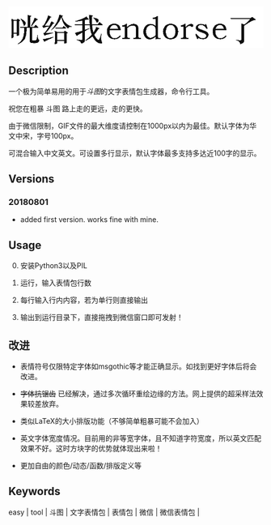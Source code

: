 ![logo](./endorse.gif)

## Description

一个极为简单易用的用于*斗图*的文字表情包生成器，命令行工具。

祝您在粗暴 斗图 路上走的更远，走的更快。

由于微信限制，GIF文件的最大维度请控制在1000px以内为最佳。默认字体为华文中宋，字号100px。

可混合输入中文英文。可设置多行显示，默认字体最多支持多达近100字的显示。

## Versions

### 20180801

- added first version. works fine with mine.

## Usage

0. 安装Python3以及PIL

1. 运行，输入表情包行数

2. 每行输入行内内容，若为单行则直接输出

3. 输出到运行目录下，直接拖拽到微信窗口即可发射！

## 改进

- 表情符号仅限特定字体如msgothic等才能正确显示。如找到更好字体后将会改进。

- ~~字体抗锯齿~~ 已经解决，通过多次循环重绘边缘的方法。网上提供的超采样法效果较差放弃。

- 类似LaTeX的大小排版功能（不够简单粗暴可能不会加入）

- 英文字体宽度情况。目前用的非等宽字体，且不知道字符宽度，所以英文匹配效果不好。这时方块字的优势就体现出来啦！

- 更加自由的颜色/动态/函数/排版定义等

## Keywords

easy | tool | 斗图 | 文字表情包 | 表情包 | 微信 | 微信表情包 | 
